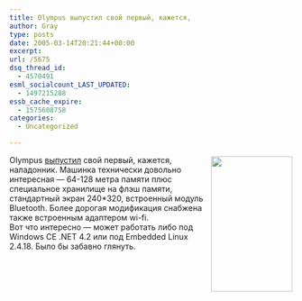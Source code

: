 ```yaml
---
title: Olympus выпустил свой первый, кажется,
author: Gray
type: posts
date: 2005-03-14T20:21:44+00:00
excerpt:
url: /5675
dsq_thread_id:
  - 4570491
esml_socialcount_LAST_UPDATED:
  - 1497215288
essb_cache_expire:
  - 1575608758
categories:
  - Uncategorized

---
```








<img src="https://i1.wp.com/gadget.blogscorp.com/3682b_large_small1.jpg?resize=144%2C240" align="right" title="" width="144" height="240" border="0" hspace="2" vspace="2" data-recalc-dims="1" /> Olympus <a href="http://www.mobilemag.com/content/100/333/C3682/" target="_blank">выпустил</a> свой первый, кажется, наладонник. Машинка технически довольно интересная &#8212; 64-128 метра памяти плюс специальное хранилище на флэш памяти, стандартный экран 240*320, встроенный модуль Bluetooth. Более дорогая модификация снабжена также встроенным адаптером wi-fi.  
Вот что интересно &#8212; может работать либо под Windows CE .NET 4.2 или под Embedded Linux 2.4.18. Было бы забавно глянуть.